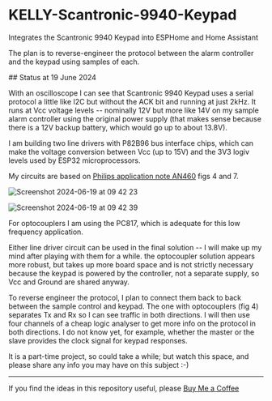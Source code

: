 # KELLY-Scantronic-9940-Keypad
Integrates the Scantronic 9940 Keypad into ESPHome and Home Assistant 

The plan is to reverse-engineer the protocol between the alarm controller and the keypad using samples of each. 

## Status at 19 June 2024 

With an oscilloscope I can see that Scantronic 9940 Keypad uses a serial protocol a little like I2C but without the ACK bit and running at just 2kHz. It runs at Vcc voltage levels -- nominally 12V but more like 14V on my sample alarm controller using the original power supply (that makes sense because there is a 12V backup battery, which would go up to about 13.8V). 

I am building two line drivers with P82B96 bus interface chips, which can make the voltage conversion between Vcc (up to 15V) and the 3V3 logiv levels used by ESP32 microprocessors. 

My circuits are based on [Philips application note AN460](https://www.mikrocontroller.net/attachment/13528/AN460_P82B96.pdf) figs 4 and 7. 

![Screenshot 2024-06-19 at 09 42 23](https://github.com/AndySymons/KELLY-Scantronic-9940-Keypad/assets/14819812/3c41f50c-e383-47c4-8a7e-f6d191b13f38)

![Screenshot 2024-06-19 at 09 42 39](https://github.com/AndySymons/KELLY-Scantronic-9940-Keypad/assets/14819812/53ac75d7-fdbf-422f-aca3-f5815c1d8416)

For optocouplers I am using the PC817, which is adequate for this low frequency application. 

Either line driver circuit can be used in the final solution -- I will make up my mind after playing with them for a while. the optocoupler solution appears more robust, but takes up more board space and is not strictly necessary because the keypad is powered by the controller, not a separate supply, so Vcc and Ground are shared anyway. 

To reverse engineer the protocol, I plan to connect them back to back between the sample control and keypad. The one with optocouplers (fig 4) separates Tx and Rx so I can see traffic in both directions. I will then use four channels of a cheap logic analyser to get more info on the protocol in both directions. I do not know yet, for example, whether the master or the slave provides the clock signal for keypad responses.

It is a part-time project, so could take a while; but watch this space, and please share any info you may have on this subject :-)  


---
If you find the ideas in this repository useful, please [Buy Me a Coffee](https://buymeacoffee.com/andysymons)

